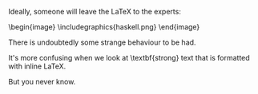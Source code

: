 Ideally, someone will leave the LaTeX to the experts:

\begin{image}
\includegraphics{haskell.png}
\end{image}

There is undoubtedly some strange behaviour to be had.

It's more confusing when we look at \textbf{strong} text that is formatted
with inline LaTeX.

But you never know.
